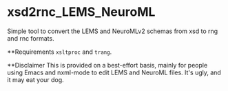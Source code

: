 xsd2rnc_LEMS_NeuroML
====================

Simple tool to convert the LEMS and NeuroMLv2 schemas from xsd to rng
and rnc formats.

**Requirements
`xsltproc` and `trang`.

**Disclaimer
This is provided on a best-effort basis, mainly for people using Emacs and
nxml-mode to edit LEMS and NeuroML files. It's ugly, and it may eat your dog.
